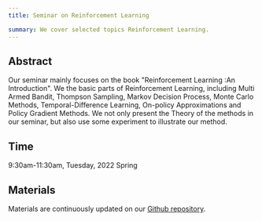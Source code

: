 ```yaml
---
title: Seminar on Reinforcement Learning

summary: We cover selected topics Reinforcement Learning. 
---
```


## Abstract
Our seminar mainly focuses on the book "Reinforcement Learning :An Introduction". We the basic parts of Reinforcement Learning, including Multi Armed Bandit, Thompson Sampling, Markov Decision Process, Monte Carlo Methods, Temporal-Difference Learning, On-policy Approximations and Policy Gradient Methods. We not only present the Theory of the methods in our seminar, but also use some experiment to illustrate our method.


## Time

9:30am-11:30am, Tuesday, 2022 Spring

## Materials

Materials are continuously updated on our [Github repository](https://github.com/ljq1492/RL-AL_2022Spring).

